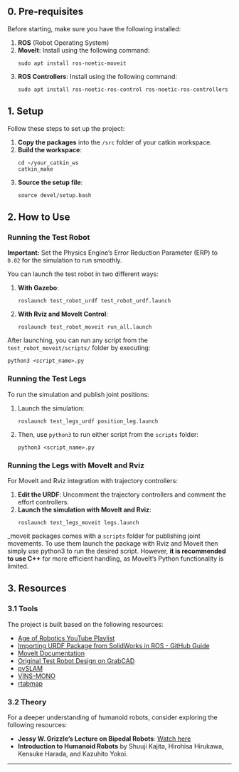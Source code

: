 
## 0. Pre-requisites

Before starting, make sure you have the following installed:

1. **ROS** (Robot Operating System)
2. **MoveIt**: Install using the following command:
   ```
   sudo apt install ros-noetic-moveit
   ```
3. **ROS Controllers**: Install using the following command:
   ```
   sudo apt install ros-noetic-ros-control ros-noetic-ros-controllers
   ```

## 1. Setup

Follow these steps to set up the project:

1. **Copy the packages** into the `/src` folder of your catkin workspace.
2. **Build the workspace**:
   ```
   cd ~/your_catkin_ws
   catkin_make
   ```
3. **Source the setup file**:
   ```
   source devel/setup.bash
   ```

## 2. How to Use

### Running the Test Robot

**Important:** Set the Physics Engine’s Error Reduction Parameter (ERP) to `0.02` for the simulation to run smoothly.

You can launch the test robot in two different ways:

1. **With Gazebo**:
   ```
   roslaunch test_robot_urdf test_robot_urdf.launch
   ```

2. **With Rviz and MoveIt Control**:
   ```
   roslaunch test_robot_moveit run_all.launch
   ```

After launching, you can run any script from the `test_robot_moveit/scripts/` folder by executing:
   ```
   python3 <script_name>.py
   ```

### Running the Test Legs

To run the simulation and publish joint positions:

1. Launch the simulation:
   ```
   roslaunch test_legs_urdf position_leg.launch
   ```

2. Then, use `python3` to run either script from the `scripts` folder:
   ```
   python3 <script_name>.py
   ```

### Running the Legs with MoveIt and Rviz

For MoveIt and Rviz integration with trajectory controllers:

1. **Edit the URDF**: Uncomment the trajectory controllers and comment the effort controllers.
2. **Launch the simulation with MoveIt and Rviz**:
   ```
   roslaunch test_legs_moveit legs.launch
   ```

_moveit packages comes with a `scripts` folder for publishing joint movements. To use them launch the package with Rviz and Moveit then simply use python3 to run the desired script. However, **it is recommended to use C++** for more efficient handling, as MoveIt’s Python functionality is limited.

## 3. Resources

### 3.1 Tools

The project is built based on the following resources:

- [Age of Robotics YouTube Playlist](https://www.youtube.com/playlist?list=PLeEzO_sX5H6TBD6EMGgV-qdhzxPY19m12)
- [Importing URDF Package from SolidWorks in ROS - GitHub Guide](https://github.com/ageofrobotics/import_your_custom_urdf_package_to_ROS-main/blob/main/Importing_URDF_Package_from_Soloidworks_in_ROS.pdf)
- [MoveIt Documentation](https://moveit.github.io/moveit_tutorials/index.html)
- [Original Test Robot Design on GrabCAD](https://grabcad.com/library/humanoid-robot-14)
- [pySLAM](https://github.com/luigifreda/pyslam)
- [VINS-MONO](https://github.com/HKUST-Aerial-Robotics/VINS-Mono)
- [rtabmap](https://wiki.ros.org/rtabmap_ros)

### 3.2 Theory

For a deeper understanding of humanoid robots, consider exploring the following resources:

- **Jessy W. Grizzle’s Lecture on Bipedal Robots**: [Watch here](https://www.youtube.com/watch?v=EMX7wc0vcWE)
- **Introduction to Humanoid Robots** by Shuuji Kajita, Hirohisa Hirukawa, Kensuke Harada, and Kazuhito Yokoi.

---